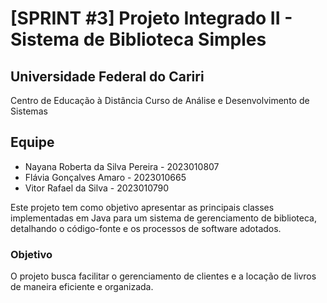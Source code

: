 # [SPRINT #3] Projeto Integrado II - Sistema de Biblioteca Simples

## Universidade Federal do Cariri
Centro de Educação à Distância
Curso de Análise e Desenvolvimento de Sistemas

## Equipe
* Nayana Roberta da Silva Pereira - 2023010807
* Flávia Gonçalves Amaro - 2023010665
* Vitor Rafael da Silva - 2023010790

Este projeto tem como objetivo apresentar as principais classes implementadas em Java para um sistema de gerenciamento de biblioteca, detalhando o código-fonte e os processos de software adotados.

### Objetivo
O projeto busca facilitar o gerenciamento de clientes e a locação de livros de maneira eficiente e organizada.
